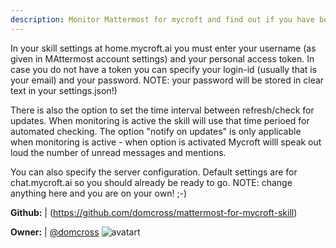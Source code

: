 ```yaml
---
description: Monitor Mattermost for mycroft and find out if you have been mentioned or if there are unread messages. Messages can be read by Mycroft as well
---
```

In your skill settings at home.mycroft.ai you must enter your username (as given in MAttermost account settings) and your personal access token. In case you do not have a token you can specify your login-id (usually that is your email) and your password. NOTE: your password will be stored in clear text in your settings.json!)

There is also the option to set the time interval between refresh/check for updates. When monitoring is active the skill will use that time perioed for automated checking.
The option "notify on updates" is only applicable when monitoring is active - when option is activated Mycroft willl speak out loud the number of unread messages and mentions.

You can also specify the server configuration. Default settings are for chat.mycroft.ai so you should already be ready to go. NOTE: change anything here and you are on your own! ;-)

**Github:** | (https://github.com/domcross/mattermost-for-mycroft-skill)

**Owner:** | [@domcross](https://github.com/domcross) ![avatart](https://avatars1.githubusercontent.com/u/39655102?v=4)


